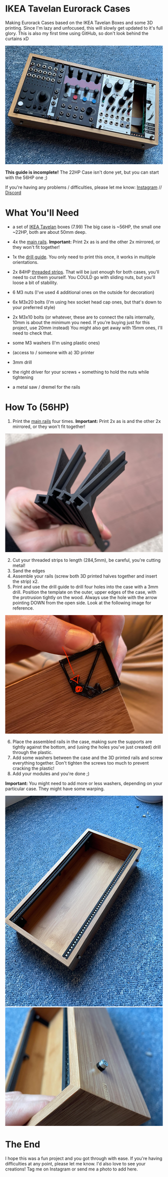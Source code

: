 # IKEA Tavelan Eurorack Cases

Making Eurorack Cases based on the IKEA Tavelan Boxes and some 3D printing.
Since I'm lazy and unfocused, this will slowly get updated to it's full glory. 
This is also my first time using GitHub, so don't look behind the curtains xD

![main case image](images/IMG_6203.jpg)

**This guide is incomplete!**
The 22HP Case isn't done yet, but you can start with the 56HP one ;)

If you're having any problems / difficulties, please let me know:
[Instagram](http://instagram.com/finnglink/) // [Discord](http://discordapp.com/user/Finn#4962)

# What You'll Need

- a set of [IKEA Tavelan](https://www.ikea.com/de/de/p/tavelan-tablett-50465756/) boxes (7.99)
  The big case is ~56HP, the small one ~22HP, both are about 50mm deep.
- 4x the [main rails](230425_FG_IkeaCase_Rail.stl). **Important:** Print 2x as is and the other 2x mirrored, or they won't fit together!
- 1x the [drill guide](230502_FG_IkeaCase_DrillGuide.stl). You only need to print this once, it works in multiple orientations.
- 2x 84HP [threaded strips](https://www.ebay.de/itm/175229118150?hash=item28cc7826c6:g:kHEAAOSwPKpgBDY3). That will be just enough for both cases, you'll need to cut them yourself. 
  You COULD go with sliding nuts, but you'll loose a bit of stability.
- 6 M3 nuts (I've used 4 additional ones on the outside for decoration)
- 6x M3x20 bolts (I'm using hex socket head cap ones, but that's down to your preferred style)
- 2x M3x10 bolts (or whatever, these are to connect the rails internally, 10mm is about the minimum you need. If you're buying just for this project, use 20mm instead)
  You might also get away with 15mm ones, I'll need to check that. 
- some M3 washers (I'm using plastic ones)

- (access to / someone with a) 3D printer
- 3mm drill
- the right driver for your screws + something to hold the nuts while tightening
- a metal saw / dremel for the rails

# How To (56HP)

1. Print the [main rails](230425_FG_IkeaCase_Rail.stl) four times. **Important:** Print 2x as is and the other 2x mirrored, or they won't fit together!

![main case image](images/IMG_6148.jpg)

2. Cut your threaded strips to length (284,5mm), be careful, you're cutting metal!
3. Sand the edges
4. Assemble your rails (screw both 3D printed halves together and insert the strip) x2. 
5. Print and use the drill guide to drill four holes into the case with a 3mm drill. Position the template on the outer, upper edges of the case, with the protrusion tightly on the wood. Always use the hole with the arrow pointing DOWN from the open side. Look at the following image for reference.

![main case image](images/IMG_6198.jpg)

6. Place the assembled rails in the case, making sure the supports are tightly against the bottom, and (using the holes you've just created) drill through the plastic.
7. Add some washers between the case and the 3D printed rails and screw everything together. Don't tighten the screws too much to prevent cracking the plastic!
8. Add your modules and you're done ;)

**Important:**
You might need to add more or less washers, depending on your particular case. They might have some warping.

![main case image](images/IMG_6201.jpg)
![main case image](images/IMG_6202.jpg)

# The End
I hope this was a fun project and you got through with ease. If you're having difficulties at any point, please let me know.
I'd also love to see your creations! Tag me on Instagram or send me a photo to add here.
